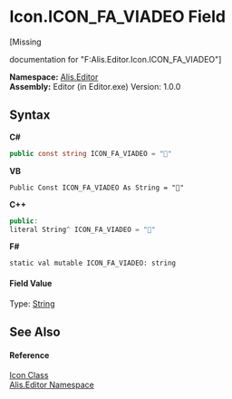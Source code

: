# Icon.ICON_FA_VIADEO Field
 

\[Missing <summary> documentation for "F:Alis.Editor.Icon.ICON_FA_VIADEO"\]

**Namespace:**&nbsp;<a href="b150ade4-39de-a232-5f06-d3cdc1b2c538">Alis.Editor</a><br />**Assembly:**&nbsp;Editor (in Editor.exe) Version: 1.0.0

## Syntax

**C#**<br />
``` C#
public const string ICON_FA_VIADEO = ""
```

**VB**<br />
``` VB
Public Const ICON_FA_VIADEO As String = ""
```

**C++**<br />
``` C++
public:
literal String^ ICON_FA_VIADEO = ""
```

**F#**<br />
``` F#
static val mutable ICON_FA_VIADEO: string
```


#### Field Value
Type: <a href="https://docs.microsoft.com/dotnet/api/system.string" target="_blank">String</a>

## See Also


#### Reference
<a href="cc0f883c-67f8-f772-c6d7-a60b129f22a7">Icon Class</a><br /><a href="b150ade4-39de-a232-5f06-d3cdc1b2c538">Alis.Editor Namespace</a><br />